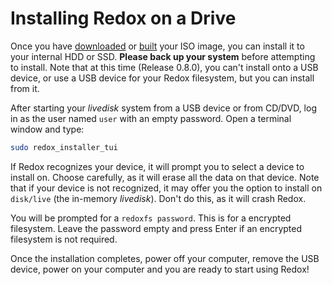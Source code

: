 # Installing Redox on a Drive

Once you have [downloaded](./real-hardware.md#creating-a-bootable-usb-drive) or [built](./coding-and-building.md#testing-on-real-hardware) your ISO image, you can install it to your internal HDD or SSD. **Please back up your system** before attempting to install. Note that at this time (Release 0.8.0), you can't install onto a USB device, or use a USB device for your Redox filesystem, but you can install from it.

After starting your *livedisk* system from a USB device or from CD/DVD, log in as the user named `user` with an empty password. Open a terminal window and type:

```sh
sudo redox_installer_tui
```

If Redox recognizes your device, it will prompt you to select a device to install on. Choose carefully, as it will erase all the data on that device. Note that if your device is not recognized, it may offer you the option to install on `disk/live` (the in-memory *livedisk*). Don't do this, as it will crash Redox.

You will be prompted for a `redoxfs password`. This is for a encrypted filesystem. Leave the password empty and press Enter if an encrypted filesystem is not required.

Once the installation completes, power off your computer, remove the USB device, power on your computer and you are ready to start using Redox!
